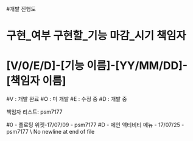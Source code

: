 #개발 진행도
# 구현_여부 구현할_기능 마감_시기 책임자
# [V/0/E/D]-[기능 이름]-[YY/MM/DD]-[책임자 이름]
#V : 개발 완료
#O : 미 개발
#E : 수정 중
#D : 개발 중

책임자 리스트:
    psm7177

#0 - 플로팅 위젯-17/07/09 - psm7177 
#D - 메인 액티비티 메뉴 - 17/07/25 - psm7177
 \ No newline at end of file

